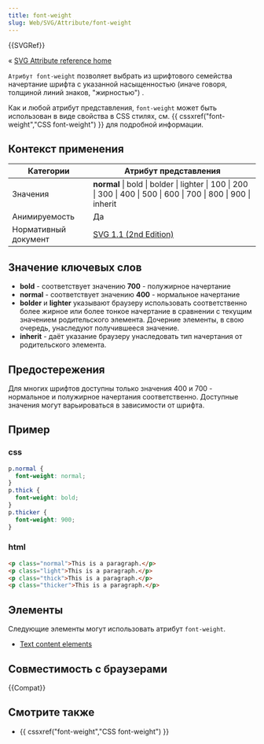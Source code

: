 ```yaml
---
title: font-weight
slug: Web/SVG/Attribute/font-weight
---
```


{{SVGRef}}

« [SVG Attribute reference home](/en-US/SVG/Attribute)

`Атрибут font-weight` позволяет выбрать из шрифтового семейства начертание шрифта с указанной насыщенностью (иначе говоря, толщиной линий знаков, "жирностью") .

Как и любой атрибут представления, `font-weight` может быть использован в виде свойства в CSS стилях, см. {{ cssxref("font-weight","CSS font-weight") }} для подробной информации.

## Контекст применения

| Категории            | Атрибут представления                                                                                             |
| -------------------- | ----------------------------------------------------------------------------------------------------------------- |
| Значения             | **normal** \| bold \| bolder \| lighter \| 100 \| 200 \| 300 \| 400 \| 500 \| 600 \| 700 \| 800 \| 900 \| inherit |
| Анимируемость        | Да                                                                                                                |
| Нормативный документ | [SVG 1.1 (2nd Edition)](https://www.w3.org/TR/SVG11/text.html#FontWeightProperty)                                  |

## Значение ключевых слов

- **bold** - соответствует значению **700** - полужирное начертание
- **normal** - соответствует значению **400** - нормальное начертание
- **bolder** и **lighter** указывают браузеру использовать соответственно более жирное или более тонкое начертание в сравнении с текущим значением родительского элемента. Дочерние элементы, в свою очередь, унаследуют получившееся значение.
- **inherit** - даёт указание браузеру унаследовать тип начертания от родительского элемента.

## Предостережения

Для многих шрифтов доступны только значения 400 и 700 - нормальное и полужирное начертания соответственно. Доступные значения могут варьироваться в зависимости от шрифта.

## Пример

### css

```css
p.normal {
  font-weight: normal;
}
p.thick {
  font-weight: bold;
}
p.thicker {
  font-weight: 900;
}
```

### html

```html
<p class="normal">This is a paragraph.</p>
<p class="light">This is a paragraph.</p>
<p class="thick">This is a paragraph.</p>
<p class="thicker">This is a paragraph.</p>
```

## Элементы

Следующие элементы могут использовать атрибут `font-weight`.

- [Text content elements](/en-US/SVG/Element#text_content_elements)

## Совместимость с браузерами

{{Compat}}

## Смотрите также

- {{ cssxref("font-weight","CSS font-weight") }}
